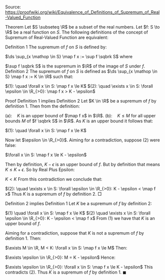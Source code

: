 # 

Source: https://proofwiki.org/wiki/Equivalence_of_Definitions_of_Supremum_of_Real-Valued_Function



Theorem
Let $S \subseteq \R$ be a subset of the real numbers.
Let $f: S \to \R$ be a real function on $S$.
The following definitions of the concept of Supremum of Real-Valued Function are equivalent:

Definition 1
The supremum of $f$ on $S$ is defined by:

$\ds \sup_{x \mathop \in S} \map f x := \sup f \sqbrk S$
where

$\sup f \sqbrk S$ is the supremum in $\R$ of the image of $S$ under $f$.
Definition 2
The supremum of $f$ on $S$ is defined as $\ds \sup_{x \mathop \in S} \map f x := K \in \R$ such that:

$(1): \quad \forall x \in S: \map f x \le K$
$(2): \quad \exists x \in S: \forall \epsilon \in \R_{>0}: \map f x > K - \epsilon$


Proof
Definition 1 implies Definition 2
Let $K \in \R$ be a supremum of $f$ by definition 1.
Then from the definition:

$\text{(a)}: \quad K$ is an upper bound of $\map f x$ in $\R$.
$\text{(b)}: \quad K \le M$ for all upper bounds $M$ of $f \sqbrk S$ in $\R$.
As $K$ is an upper bound it follows that:

$(1): \quad \forall x \in S: \map f x \le K$

Now let $\epsilon \in \R_{>0}$.
Aiming for a contradiction, suppose $(2)$ were false:

$\forall x \in S: \map f x \le K - \epsilon$

Then by definition, $K - \epsilon$ is an upper bound of $f$.
But by definition that means $K \le K + \epsilon$.
So by Real Plus Epsilon:

$K < K$
From this contradiction we conclude that:

$(2): \quad \exists x \in S: \forall \epsilon \in \R_{>0}: K - \epsilon < \map f x$
Thus $K$ is a supremum of $f$ by definition 2.
$\Box$


Definition 2 implies Definition 1
Let $K$ be a supremum of $f$ by definition 2:

$(1) \quad \forall x \in S: \map f x \le K$
$(2) \quad \exists x \in S: \forall \epsilon \in \R_{>0}: K - \epsilon < \map f x$
From $(1)$ we have that $K$ is an upper bound of $f$.

Aiming for a contradiction, suppose that $K$ is not a supremum of $f$ by definition 1.
Then:

$\exists M \in \R, M < K: \forall x \in S: \map f x \le M$
Then:

$\exists \epsilon \in \R_{>0}: M = K - \epsilon$
Hence:

$\exists \epsilon \in \R_{>0}: \forall x \in S: \map f x \le K - \epsilon$
This contradicts $(2)$.
Thus $K$ is a supremum of $f$ by definition 1.
$\blacksquare$





